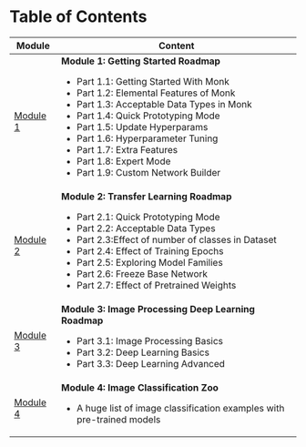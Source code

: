 # Table of Contents
    
Module|Content
---|---
[Module 1](https://github.com/Tessellate-Imaging/monk_v1/tree/master/study_roadmaps/1_getting_started_roadmap)<br> | **Module 1: Getting Started Roadmap**<ul><li>Part 1.1: Getting Started With Monk<li>Part 1.2: Elemental Features of Monk<li>Part 1.3: Acceptable Data Types in Monk<li>Part 1.4: Quick Prototyping Mode<li>Part 1.5: Update Hyperparams<li>Part 1.6: Hyperparameter Tuning<li>Part 1.7: Extra Features<li>Part 1.8: Expert Mode<li>Part 1.9: Custom Network Builder</ul>
[Module 2](https://github.com/Tessellate-Imaging/monk_v1/tree/master/study_roadmaps/2_transfer_learning_roadmap)<br> | **Module 2: Transfer Learning Roadmap**<ul><li>	Part 2.1: Quick Prototyping Mode<li>Part 2.2: Acceptable Data Types<li>Part 2.3:Effect of number of classes in Dataset<li>Part 2.4: Effect of Training Epochs<li>Part 2.5: Exploring Model Families<li>Part 2.6: Freeze Base Network <li>Part 2.7: Effect of Pretrained Weights</ul>
[Module 3](https://github.com/Tessellate-Imaging/monk_v1/tree/master/study_roadmaps/3_image_processing_deep_learning_roadmap)<br> | **Module 3: Image Processing Deep Learning Roadmap**<ul><li>Part 3.1: Image Processing Basics<li>Part 3.2: Deep Learning Basics<li>Part 3.3: Deep Learning Advanced</ul>
[Module 4](https://github.com/Tessellate-Imaging/monk_v1/tree/master/study_roadmaps/4_image_classification_zoo)<br> |**Module 4: Image Classification Zoo**<ul><li>A huge list of image classification examples with pre-trained models</ul>
